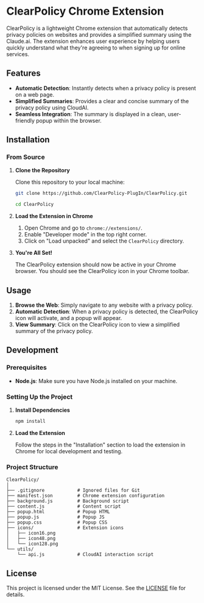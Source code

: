
# ClearPolicy Chrome Extension

ClearPolicy is a lightweight Chrome extension that automatically detects privacy policies on websites and provides a simplified summary using the Claude.ai. The extension enhances user experience by helping users quickly understand what they're agreeing to when signing up for online services.

## Features

- **Automatic Detection**: Instantly detects when a privacy policy is present on a web page.
- **Simplified Summaries**: Provides a clear and concise summary of the privacy policy using CloudAI.
- **Seamless Integration**: The summary is displayed in a clean, user-friendly popup within the browser.

## Installation

### From Source

1. **Clone the Repository**

   Clone this repository to your local machine:

   ```bash
   git clone https://github.com/ClearPolicy-PlugIn/ClearPolicy.git

   cd ClearPolicy
   ```

2. **Load the Extension in Chrome**

   1. Open Chrome and go to `chrome://extensions/`.
   2. Enable "Developer mode" in the top right corner.
   3. Click on "Load unpacked" and select the `ClearPolicy` directory.

3. **You're All Set!**

   The ClearPolicy extension should now be active in your Chrome browser. You should see the ClearPolicy icon in your Chrome toolbar.

## Usage

1. **Browse the Web**: Simply navigate to any website with a privacy policy.
2. **Automatic Detection**: When a privacy policy is detected, the ClearPolicy icon will activate, and a popup will appear.
3. **View Summary**: Click on the ClearPolicy icon to view a simplified summary of the privacy policy.

## Development

### Prerequisites

- **Node.js**: Make sure you have Node.js installed on your machine.

### Setting Up the Project

1. **Install Dependencies**

   ```bash
   npm install
   ```

2. **Load the Extension**

   Follow the steps in the "Installation" section to load the extension in Chrome for local development and testing.

### Project Structure

```plaintext
ClearPolicy/
│
├── .gitignore            # Ignored files for Git
├── manifest.json         # Chrome extension configuration
├── background.js         # Background script
├── content.js            # Content script
├── popup.html            # Popup HTML
├── popup.js              # Popup JS
├── popup.css             # Popup CSS
├── icons/                # Extension icons
│   ├── icon16.png
│   ├── icon48.png
│   └── icon128.png
└── utils/
    └── api.js            # CloudAI interaction script
```

## License

This project is licensed under the MIT License. See the [LICENSE](LICENSE) file for details.